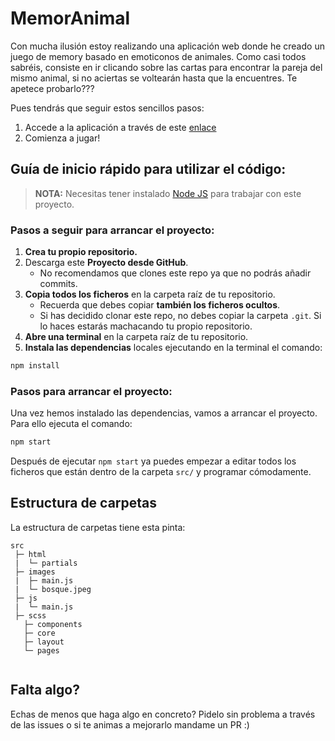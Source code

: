 
# MemorAnimal

Con mucha ilusión estoy realizando una aplicación web donde he creado un juego de memory basado en emoticonos de animales. Como casi todos sabréis, consiste en ir clicando sobre las cartas para encontrar la pareja del mismo animal, si no aciertas se voltearán hasta que la encuentres. Te apetece probarlo??? 

Pues tendrás que seguir estos sencillos pasos: 

1. Accede a la aplicación a través de este [enlace](https://nadiamurias.github.io/memoranimal/)
2. Comienza a jugar!


## Guía de inicio rápido para utilizar el código:

> **NOTA:** Necesitas tener instalado [Node JS](https://nodejs.org/) para trabajar con este proyecto.

### Pasos a seguir para arrancar el proyecto:

1. **Crea tu propio repositorio.**
1. Descarga este **Proyecto desde GitHub**.
   - No recomendamos que clones este repo ya que no podrás añadir commits.
1. **Copia todos los ficheros** en la carpeta raíz de tu repositorio.
   - Recuerda que debes copiar **también los ficheros ocultos**.
   - Si has decidido clonar este repo, no debes copiar la carpeta `.git`. Si lo haces estarás machacando tu propio repositorio.
1. **Abre una terminal** en la carpeta raíz de tu repositorio.
1. **Instala las dependencias** locales ejecutando en la terminal el comando:

```bash
npm install
```

### Pasos para arrancar el proyecto:

Una vez hemos instalado las dependencias, vamos a arrancar el proyecto. Para ello ejecuta el comando:

```bash
npm start
```

Después de ejecutar `npm start` ya puedes empezar a editar todos los ficheros que están dentro de la carpeta `src/` y programar cómodamente.

## Estructura de carpetas

La estructura de carpetas tiene esta pinta:

```
src
 ├─ html 
 |  └─ partials
 ├─ images
 |  ├─ main.js
 |  └─ bosque.jpeg
 ├─ js 
 |  └─ main.js
 ├─ scss
   ├─ components
   ├─ core
   ├─ layout
   └─ pages
   
```

## Falta algo?

Echas de menos que haga algo en concreto? Pidelo sin problema a través de las issues o si te animas a mejorarlo mandame un PR :)

